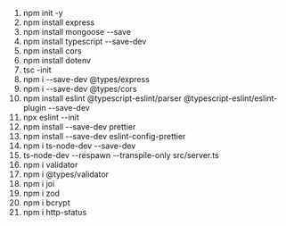 1. npm init -y
2. npm install express
3. npm install mongoose --save
4. npm install typescript --save-dev
5. npm install cors
6. npm install dotenv
7. tsc -init
8. npm i --save-dev @types/express
9. npm i --save-dev @types/cors
10. npm install eslint @typescript-eslint/parser @typescript-eslint/eslint-plugin --save-dev
11. npx eslint --init
12. npm install --save-dev prettier
13. npm install --save-dev eslint-config-prettier
14. npm i ts-node-dev --save-dev
15. ts-node-dev --respawn --transpile-only src/server.ts
16. npm i validator
17. npm i @types/validator
18. npm i joi
19. npm i zod
20. npm i bcrypt
21. npm i http-status
